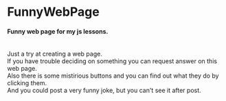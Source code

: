 # FunnyWebPage
<h4>Funny web page for my js lessons.</h4><br>
Just a try at creating a web page.<br>
If you have trouble deciding on something you can request answer on this web page.<br>
Also there is some mistirious buttons and you can find out what they do by clicking them.<br>
And you could post a very funny joke, but you can't see it after post.
